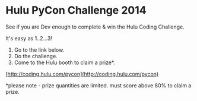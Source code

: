 Hulu PyCon Challenge 2014
=========================

See if you are Dev enough to complete & win the Hulu Coding Challenge.

It's easy as 1..2...3!

1. Go to the link below.
2. Do the challenge.
3. Come to the Hulu booth to claim a prize*.

[http://coding.hulu.com/pycon](http://coding.hulu.com/pycon)

*please note - prize quantities are limited. must score above 80% to claim a prize.
